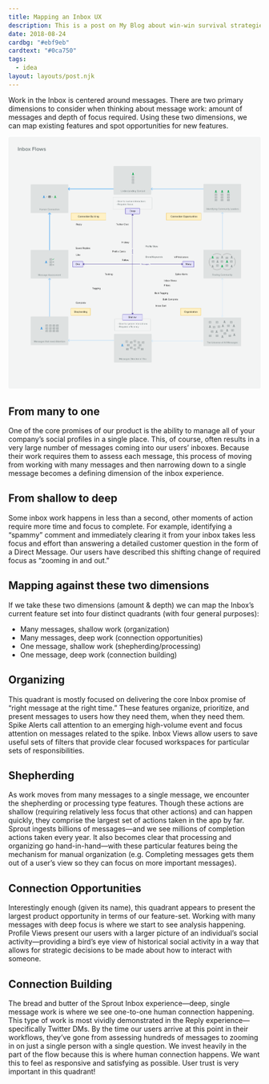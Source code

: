 ```yaml
---
title: Mapping an Inbox UX
description: This is a post on My Blog about win-win survival strategies.
date: 2018-08-24
cardbg: "#ebf9eb"
cardtext: "#0ca750"
tags:
  - idea
layout: layouts/post.njk
---
```


Work in the Inbox is centered around messages. There are two primary dimensions to consider when thinking about message work: amount of messages and depth of focus required. Using these two dimensions, we can map existing features and spot opportunities for new features.

![ux map of inbox features](/img/inbox-map.png)

## From many to one
One of the core promises of our product is the ability to manage all of your company’s social profiles in a single place. This, of course, often results in a very large number of messages coming into our users’ inboxes. Because their work requires them to assess each message, this process of moving from working with many messages and then narrowing down to a single message becomes a defining dimension of the inbox experience.

## From shallow to deep
Some inbox work happens in less than a second, other moments of action require more time and focus to complete. For example, identifying a “spammy” comment and immediately clearing it from your inbox takes less focus and effort than answering a detailed customer question in the form of a Direct Message. Our users have described this shifting change of required focus as “zooming in and out.” 

## Mapping against these two dimensions
If we take these two dimensions (amount & depth) we can map the Inbox’s current feature set into four distinct quadrants (with four general purposes):

- Many messages, shallow work (organization)
- Many messages, deep work (connection opportunities)
- One message, shallow work (shepherding/processing)
- One message, deep work (connection building)

## Organizing
This quadrant is mostly focused on delivering the core Inbox promise of “right message at the right time.” These features organize, prioritize, and present messages to users how they need them, when they need them. Spike Alerts call attention to an emerging high-volume event and focus attention on messages related to the spike. Inbox Views allow users to save useful sets of filters that provide clear focused workspaces for particular sets of responsibilities.

## Shepherding
As work moves from many messages to a single message, we encounter the shepherding or processing type features. Though these actions are shallow (requiring relatively less focus that other actions) and can happen quickly, they comprise the largest set of actions taken in the app by far. Sprout ingests billions of messages—and we see millions of completion actions taken every year. It also becomes clear that processing and organizing go hand-in-hand—with these particular features being the mechanism for manual organization (e.g. Completing messages gets them out of a user’s view so they can focus on more important messages).

## Connection Opportunities
Interestingly enough (given its name), this quadrant appears to present the largest product opportunity in terms of our feature-set. Working with many messages with deep focus is where we start to see analysis happening. Profile Views present our users with a larger picture of an individual’s social activity—providing a bird’s eye view of historical social activity in a way that allows for strategic decisions to be made about how to interact with someone.

## Connection Building
The bread and butter of the Sprout Inbox experience—deep, single message work is where we see one-to-one human connection happening. This type of work is most vividly demonstrated in the Reply experience—specifically Twitter DMs. By the time our users arrive at this point in their workflows, they’ve gone from assessing hundreds of messages to zooming in on just a single person with a single question. We invest heavily in the part of the flow because this is where human connection happens. We want this to feel as responsive and satisfying as possible. User trust is very important in this quadrant!